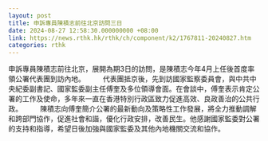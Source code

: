 ```yaml
---
layout: post
title: 申訴專員陳積志前往北京訪問三日
date: 2024-08-27 12:58:30.000000000 +08:00
link: https://news.rthk.hk/rthk/ch/component/k2/1767811-20240827.htm
categories: rthk
---
```


申訴專員陳積志前往北京，展開為期3日的訪問，是陳積志今年4月上任後首度率領公署代表團到訪內地。
　　 
代表團抵京後，先到訪國家監察委員會，與中共中央紀委副書記、國家監委副主任傅奎及多位領導會面。在會談中，傅奎表示肯定公署的工作及使命，多年來一直在香港特別行政區致力促進高效、良政善治的公共行政。
　　 
陳積志向傅奎簡介公署的最新動向及策略性工作發展，將全力推動調解和跨部門協作，促進社會和諧，優化行政安排，改善民生。他感謝國家監委對公署的支持和指導，希望日後加強與國家監委及其他內地機關交流和協作。
